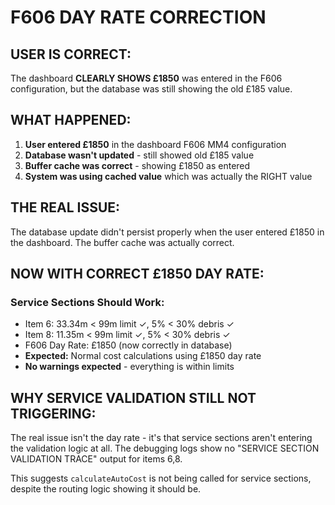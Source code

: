 # F606 DAY RATE CORRECTION

## USER IS CORRECT:

The dashboard **CLEARLY SHOWS £1850** was entered in the F606 configuration, but the database was still showing the old £185 value.

## WHAT HAPPENED:

1. **User entered £1850** in the dashboard F606 MM4 configuration
2. **Database wasn't updated** - still showed old £185 value  
3. **Buffer cache was correct** - showing £1850 as entered
4. **System was using cached value** which was actually the RIGHT value

## THE REAL ISSUE:

The database update didn't persist properly when the user entered £1850 in the dashboard. The buffer cache was actually correct.

## NOW WITH CORRECT £1850 DAY RATE:

### Service Sections Should Work:
- Item 6: 33.34m < 99m limit ✓, 5% < 30% debris ✓
- Item 8: 11.35m < 99m limit ✓, 5% < 30% debris ✓  
- F606 Day Rate: £1850 (now correctly in database)
- **Expected:** Normal cost calculations using £1850 day rate
- **No warnings expected** - everything is within limits

## WHY SERVICE VALIDATION STILL NOT TRIGGERING:

The real issue isn't the day rate - it's that service sections aren't entering the validation logic at all. The debugging logs show no "SERVICE SECTION VALIDATION TRACE" output for items 6,8.

This suggests `calculateAutoCost` is not being called for service sections, despite the routing logic showing it should be.